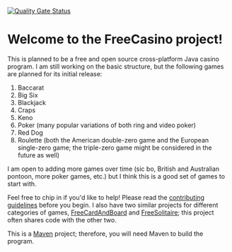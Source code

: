 [![Quality Gate Status](https://sonarcloud.io/api/project_badges/measure?project=StrangerCoug_FreeCasino&metric=alert_status)](https://sonarcloud.io/summary/new_code?id=StrangerCoug_FreeCasino)
# Welcome to the FreeCasino project!
This is planned to be a free and open source cross-platform Java casino program. I am still working on the basic structure, but the following games are planned for its initial release:
1. Baccarat
2. Big Six
3. Blackjack
4. Craps
5. Keno
6. Poker (many popular variations of both ring and video poker)
7. Red Dog
8. Roulette (both the American double-zero game and the European single-zero game; the triple-zero game might be considered in the future as well)

I am open to adding more games over time (sic bo, British and Australian pontoon, more poker games, etc.) but I think this is a good set of games to start with.

Feel free to chip in if you'd like to help! Please read the [contributing guidelines](/CONTRIBUTING.md) before you begin. I also have two similar projects for different categories of games, [FreeCardAndBoard](https://github.com/StrangerCoug/FreeCardAndBoard) and [FreeSolitaire](https://github.com/StrangerCoug/FreeSolitaire); this project often shares code with the other two.

This is a [Maven](https://maven.apache.org/) project; therefore, you will need Maven to build the program. 
